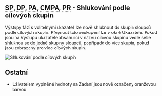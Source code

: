 ﻿---
categories: [fenix]
layout: fenix
---
## <abbr title="Strategický plán">SP</abbr>, <abbr title="Detailní plán">DP</abbr>, <abbr title="Postanalýza">PA</abbr>, <abbr title="Crossmediální postanalýza">CMPA</abbr>, <abbr title="Plán rádií">PR</abbr> - Shlukování podle cílových skupin

Výstupy fází s volitelnými ukazateli lze nově shluknout do skupin sloupců podle cílových skupin. Přepnout toto seskupení lze v okně Ukazatele. 
Pokud jsou na Výstupu ukazatele obsahující v názvu cílovou skupinu vedle sebe shluknou se do jedné skupiny sloupců, popřípadě do více skupin, pokud jsou zobrazeny pro více cílových skupin. 
   
![Shlukování podle cílových skupin]({{site.url}}/data/shluknoutdlecilovkyvsude.PNG "Shlukování podle cílových skupin")


## Ostatní
<ul>
<li>Uživatelem vyplněné hodnoty na Zadání jsou nově označeny oranžovou barvou</li>
</ul>
